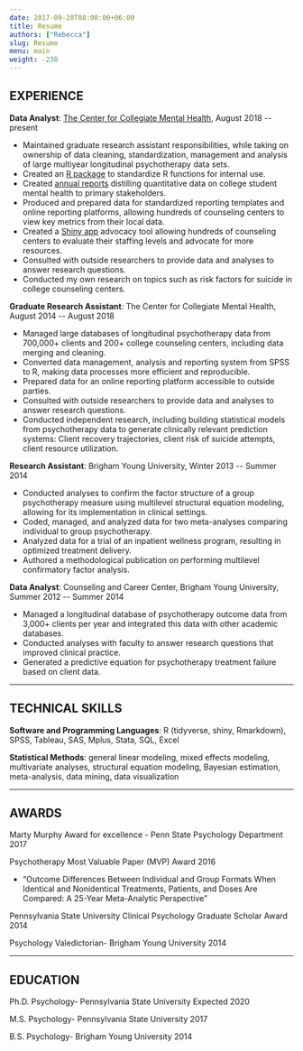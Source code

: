 ```yaml
---
date: 2017-09-28T08:00:00+06:00
title: Resume
authors: ["Rebecca"]
slug: Resume
menu: main
weight: -230
---
```

## EXPERIENCE

**Data Analyst**: [The Center for Collegiate Mental Health](https://ccmh.psu.edu), August 2018 -- present

- Maintained graduate research assistant responsibilities, while taking on ownership of data cleaning, standardization, management and analysis of large multiyear longitudinal psychotherapy data sets.  
- Created an [R package](https://github.com/CCMH-PSU/CCMHr) to standardize R functions for internal use.  
- Created [annual reports](https://ccmh.psu.edu/publications/) distilling quantitative data on college student mental health to primary stakeholders.  
- Produced and prepared data for standardized reporting templates and online reporting platforms, allowing hundreds of counseling centers to view key metrics from their local data.
- Created a [Shiny app](https://ccmh.shinyapps.io/CLI-app/) advocacy tool allowing hundreds of counseling centers to evaluate their staffing levels and advocate for more resources.  
- Consulted with outside researchers to provide data and analyses to answer research questions. 
- Conducted my own research on topics such as risk factors for suicide in college counseling centers.  

**Graduate Research Assistant**: The Center for Collegiate Mental Health, August 2014 -- August 2018  

- Managed large databases of longitudinal psychotherapy data from 700,000+ clients and 200+ college counseling centers, including data merging and cleaning.
- Converted data management, analysis and reporting system from SPSS to R, making data processes more efficient and reproducible.
- Prepared data for an online reporting platform accessible to outside parties.
- Consulted with outside researchers to provide data and analyses to answer research questions.
- Conducted independent research, including building statistical models from psychotherapy data to generate clinically relevant prediction systems: Client recovery trajectories, client risk of suicide attempts, client resource utilization.  

**Research Assistant**: Brigham Young University, Winter 2013 -- Summer 2014

- Conducted analyses to confirm the factor structure of a group psychotherapy measure using multilevel structural equation modeling, allowing for its implementation in clinical settings.
- Coded, managed, and analyzed data for two meta-analyses comparing individual to group psychotherapy.
- Analyzed data for a trial of an inpatient wellness program, resulting in optimized treatment delivery.
- Authored a methodological publication on performing multilevel confirmatory factor analysis.  

**Data Analyst**: Counseling and Career Center, Brigham Young University, Summer 2012 -- Summer 2014

- Managed a longitudinal database of psychotherapy outcome data from 3,000+ clients per year and integrated this data with other academic databases.
- Conducted analyses with faculty to answer research questions that improved clinical practice.
- Generated a predictive equation for psychotherapy treatment failure based on client data.  

---

## TECHNICAL SKILLS

**Software and Programming Languages**: R (tidyverse, shiny, Rmarkdown), SPSS, Tableau, SAS, Mplus, Stata, SQL, Excel

**Statistical Methods**: general linear modeling, mixed effects modeling, multivariate analyses, structural equation modeling, Bayesian estimation, meta-analysis, data mining, data visualization

---

## AWARDS

Marty Murphy Award for excellence - Penn State Psychology Department 2017

Psychotherapy Most Valuable Paper (MVP) Award 2016

- “Outcome Differences Between Individual and Group Formats When Identical and Nonidentical Treatments, Patients, and Doses Are Compared: A 25-Year Meta-Analytic Perspective”

Pennsylvania State University Clinical Psychology Graduate Scholar Award 2014

Psychology Valedictorian- Brigham Young University 2014

---

## EDUCATION
Ph.D. Psychology- Pennsylvania State University Expected 2020

M.S. Psychology- Pennsylvania State University 2017

B.S. Psychology- Brigham Young University 2014
